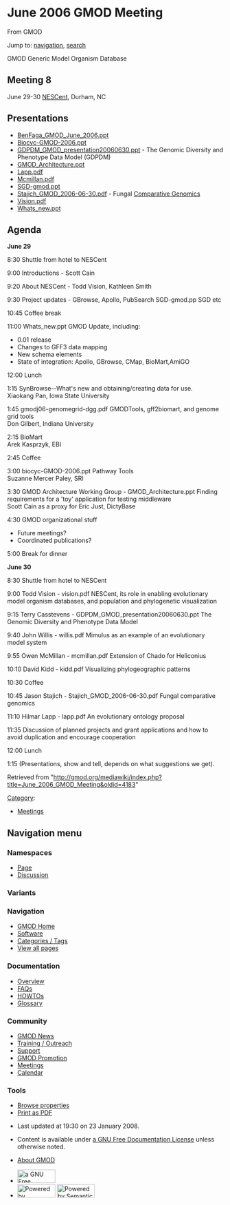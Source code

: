 <div id="mw-page-base" class="noprint">

</div>

<div id="mw-head-base" class="noprint">

</div>

<div id="content" class="mw-body" role="main">

<span id="top"></span>

<div id="mw-js-message" style="display:none;">

</div>



# <span dir="auto">June 2006 GMOD Meeting</span>

<div id="bodyContent">

<div id="siteSub">

From GMOD

</div>

<div id="contentSub">

</div>

<div id="jump-to-nav" class="mw-jump">

Jump to: [navigation](#mw-navigation), [search](#p-search)

</div>

<div id="mw-content-text" class="mw-content-ltr" lang="en" dir="ltr">

GMOD Generic Model Organism Database

  

## <span id="Meeting_8" class="mw-headline">Meeting 8</span>

June 29-30 <a href="http://nescent.org" class="external text"
rel="nofollow">NESCent</a>, Durham, NC

  

## <span id="Presentations" class="mw-headline">Presentations</span>

- <a href="../mediawiki/images/9/99/BenFaga_GMOD_June_2006.ppt"
  class="internal"
  title="BenFaga GMOD June 2006.ppt">BenFaga_GMOD_June_2006.ppt</a>
- <a href="../mediawiki/images/4/4c/Biocyc-GMOD-2006.ppt" class="internal"
  title="Biocyc-GMOD-2006.ppt">Biocyc-GMOD-2006.ppt</a>
- <a href="../mediawiki/images/3/3f/GDPDM_GMOD_presentation20060630.ppt"
  class="internal"
  title="GDPDM GMOD presentation20060630.ppt">GDPDM_GMOD_presentation20060630.ppt</a> -
  The Genomic Diversity and Phenotype Data Model (GDPDM)
- <a href="../mediawiki/images/8/84/GMOD_Architecture.ppt"
  class="internal" title="GMOD Architecture.ppt">GMOD_Architecture.ppt</a>
- <a href="../mediawiki/images/0/0a/Lapp.pdf" class="internal"
  title="Lapp.pdf">Lapp.pdf</a>‎
- <a href="../mediawiki/images/6/6f/Mcmillan.pdf" class="internal"
  title="Mcmillan.pdf">Mcmillan.pdf</a>‎
- <a href="../mediawiki/images/a/af/SGD-gmod.ppt" class="internal"
  title="SGD-gmod.ppt">SGD-gmod.ppt</a>
- <a href="../mediawiki/images/3/30/Stajich_GMOD_2006-06-30.pdf"
  class="internal"
  title="Stajich GMOD 2006-06-30.pdf">Stajich_GMOD_2006-06-30.pdf</a>‎ -
  Fungal [Comparative
  Genomics](Category:Comparative_Genomics "Category:Comparative Genomics")
- <a href="../mediawiki/images/b/bc/Vision.pdf" class="internal"
  title="Vision.pdf">Vision.pdf</a>‎
- <a href="../mediawiki/images/4/49/Whats_new.ppt" class="internal"
  title="Whats new.ppt">Whats_new.ppt</a>

## <span id="Agenda" class="mw-headline">Agenda</span>

**June 29**

8:30 Shuttle from hotel to NESCent

9:00 Introductions - Scott Cain

9:20 About NESCent - Todd Vision, Kathleen Smith

9:30 Project updates - GBrowse, Apollo, PubSearch SGD-gmod.pp SGD etc

10:45 Coffee break

11:00 Whats_new.ppt GMOD Update, including:

- 0.01 release
- Changes to GFF3 data mapping
- New schema elements
- State of integration: Apollo, GBrowse, CMap, BioMart,AmiGO

12:00 Lunch

1:15 SynBrowse--What's new and obtaining/creating data for use.  
Xiaokang Pan, Iowa State University

1:45 gmodj06-genomegrid-dgg.pdf GMODTools, gff2biomart, and genome grid
tools  
Don Gilbert, Indiana University

2:15 BioMart  
Arek Kasprzyk, EBI

2:45 Coffee

3:00 biocyc-GMOD-2006.ppt Pathway Tools  
Suzanne Mercer Paley, SRI

3:30 GMOD Architecture Working Group - GMOD_Architecture.ppt Finding
requirements for a 'toy' application for testing middleware  
Scott Cain as a proxy for Eric Just, DictyBase

4:30 GMOD organizational stuff

- Future meetings?
- Coordinated publications?

5:00 Break for dinner

**June 30**

8:30 Shuttle from hotel to NESCent

9:00 Todd Vision - vision.pdf NESCent, its role in enabling evolutionary
model organism databases, and population and phylogenetic visualization

9:15 Terry Casstevens - GDPDM_GMOD_presentation20060630.ppt The Genomic
Diversity and Phenotype Data Model

9:40 John Willis - willis.pdf Mimulus as an example of an evolutionary
model system

9:55 Owen McMillan - mcmillan.pdf Extension of Chado for Heliconius

10:10 David Kidd - kidd.pdf Visualizing phylogeographic patterns

10:30 Coffee

10:45 Jason Stajich - Stajich_GMOD_2006-06-30.pdf Fungal comparative
genomics

11:10 Hilmar Lapp - lapp.pdf An evolutionary ontology proposal

11:35 Discussion of planned projects and grant applications and how to
avoid duplication and encourage cooperation

12:00 Lunch

1:15 (Presentations, show and tell, depends on what suggestions we get).

</div>

<div class="printfooter">

Retrieved from
"<http://gmod.org/mediawiki/index.php?title=June_2006_GMOD_Meeting&oldid=4183>"

</div>

<div id="catlinks" class="catlinks">

<div id="mw-normal-catlinks" class="mw-normal-catlinks">

[Category](Special:Categories "Special:Categories"):

- [Meetings](Category:Meetings "Category:Meetings")

</div>

</div>

<div class="visualClear">

</div>

</div>

</div>

<div id="mw-navigation">

## Navigation menu

<div id="mw-head">



<div id="left-navigation">

<div id="p-namespaces" class="vectorTabs" role="navigation"
aria-labelledby="p-namespaces-label">

### Namespaces

- <span id="ca-nstab-main"><a href="June_2006_GMOD_Meeting" accesskey="c"
  title="View the content page [c]">Page</a></span>
- <span id="ca-talk"><a
  href="http://gmod.org/mediawiki/index.php?title=Talk:June_2006_GMOD_Meeting&amp;action=edit&amp;redlink=1"
  accesskey="t"
  title="Discussion about the content page [t]">Discussion</a></span>

</div>

<div id="p-variants" class="vectorMenu emptyPortlet" role="navigation"
aria-labelledby="p-variants-label">

### 

### Variants[](#)

<div class="menu">

</div>

</div>

</div>

<div id="right-navigation">





</div>



</div>

</div>

</div>

<div id="mw-panel">

<div id="p-logo" role="banner">

<a href="Main_Page"
style="background-image: url(../images/GMOD-cogs.png);"
title="Visit the main page"></a>

</div>

<div id="p-Navigation" class="portal" role="navigation"
aria-labelledby="p-Navigation-label">

### Navigation

<div class="body">

- <span id="n-GMOD-Home">[GMOD Home](Main_Page)</span>
- <span id="n-Software">[Software](GMOD_Components)</span>
- <span id="n-Categories-.2F-Tags">[Categories /
  Tags](Categories)</span>
- <span id="n-View-all-pages">[View all pages](Special:AllPages)</span>

</div>

</div>

<div id="p-Documentation" class="portal" role="navigation"
aria-labelledby="p-Documentation-label">

### Documentation

<div class="body">

- <span id="n-Overview">[Overview](Overview)</span>
- <span id="n-FAQs">[FAQs](Category:FAQ)</span>
- <span id="n-HOWTOs">[HOWTOs](Category:HOWTO)</span>
- <span id="n-Glossary">[Glossary](Glossary)</span>

</div>

</div>

<div id="p-Community" class="portal" role="navigation"
aria-labelledby="p-Community-label">

### Community

<div class="body">

- <span id="n-GMOD-News">[GMOD News](GMOD_News)</span>
- <span id="n-Training-.2F-Outreach">[Training /
  Outreach](Training_and_Outreach)</span>
- <span id="n-Support">[Support](Support)</span>
- <span id="n-GMOD-Promotion">[GMOD Promotion](GMOD_Promotion)</span>
- <span id="n-Meetings">[Meetings](Meetings)</span>
- <span id="n-Calendar">[Calendar](Calendar)</span>

</div>

</div>

<div id="p-tb" class="portal" role="navigation"
aria-labelledby="p-tb-label">

### Tools

<div class="body">


- <span id="t-smwbrowselink"><a href="Special:Browse/June_2006_GMOD_Meeting" rel="smw-browse">Browse
  properties</a></span>
- <span id="t-pdf">[Print as
  PDF](http://gmod.org/mediawiki/index.php?title=Special:PdfPrint&page=June_2006_GMOD_Meeting)</span>

</div>

</div>

</div>

</div>

<div id="footer" role="contentinfo">

- <span id="footer-info-lastmod">Last updated at 19:30 on 23 January
  2008.</span>
<!-- - <span id="footer-info-viewcount">35,082 page views.</span> -->
- <span id="footer-info-copyright">Content is available under
  <a href="http://www.gnu.org/licenses/fdl-1.3.html" class="external"
  rel="nofollow">a GNU Free Documentation License</a> unless otherwise
  noted.</span>

<!-- -->

- <span id="footer-places-about">[About
  GMOD](GMOD:About "GMOD:About")</span>

<!-- -->

- <span id="footer-copyrightico">[<img src="http://www.gnu.org/graphics/gfdl-logo-small.png" width="88"
  height="31" alt="a GNU Free Documentation License" />](http://www.gnu.org/licenses/fdl-1.3.html)</span>
- <span id="footer-poweredbyico">[<img
  src="../mediawiki/skins/common/images/poweredby_mediawiki_88x31.png"
  width="88" height="31" alt="Powered by MediaWiki" />](http://www.mediawiki.org/)
  [<img
  src="../mediawiki/extensions/SemanticMediaWiki/resources/images/smw_button.png"
  width="88" height="31" alt="Powered by Semantic MediaWiki" />](https://www.semantic-mediawiki.org/wiki/Semantic_MediaWiki)</span>

<div style="clear:both">

</div>

</div>
